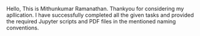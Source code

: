 Hello, This is Mithunkumar Ramanathan.
Thankyou for considering my apllication.
I have successfully completed all the given tasks and provided the required Jupyter scripts and PDF files in the mentioned naming conventions.
